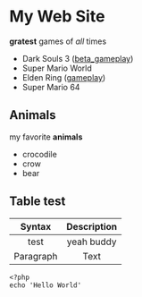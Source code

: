 # My Web Site
**gratest** games of *all* times
- Dark Souls 3 ([beta_gameplay](https://www.youtube.com/watch?v=sg13yr0DmIg))
- Super Mario World
- Elden Ring ([gameplay](https://www.youtube.com/watch?v=RwKHGI__4HM))
- Super Mario 64

## Animals
my favorite **animals**
- crocodile
- crow
- bear

## Table test
| Syntax      | Description |
| :-----------: | :-----------: |
| test      | yeah buddy       |
| Paragraph   | Text        |

```
<?php
echo 'Hello World'
```
